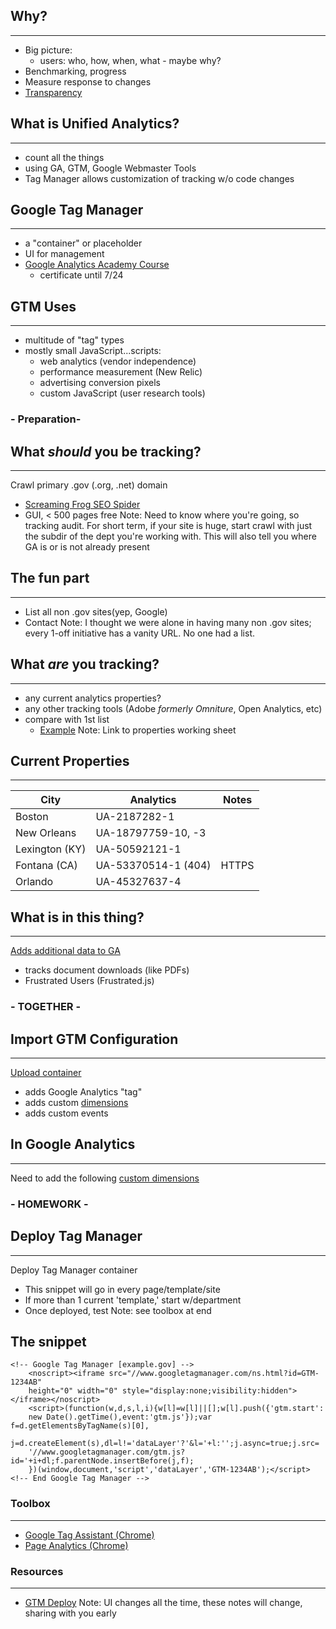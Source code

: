 
## Why?
---
- Big picture: 
	- users: who, how, when, what - maybe why?
- Benchmarking, progress
- Measure response to changes
- [Transparency](http://analytics.phila.gov)



## What is Unified Analytics?
---
- count all the things
- using GA, GTM, Google Webmaster Tools
- Tag Manager allows customization of tracking w/o code changes



## Google Tag Manager
---
- a "container" or placeholder
- UI for management
- [Google Analytics Academy Course](https://analyticsacademy.withgoogle.com/course05/preview)
	- certificate until 7/24



## GTM Uses
---
- multitude of "tag" types
- mostly small JavaScript...scripts:
	- web analytics (vendor independence)
	- performance measurement (New Relic)
	- advertising conversion pixels
	- custom JavaScript (user research tools)



### - Preparation-
## What *should* you be tracking?
---
Crawl primary .gov (.org, .net) domain
- [Screaming Frog SEO Spider](http://www.screamingfrog.co.uk/seo-spider/)
- GUI, < 500 pages free
Note: Need to know where you're going, so tracking audit. For short term, if your site is huge, start crawl with just the subdir of the dept you're working with. This will also tell you where GA is or is not already present




## The fun part
---
- List all non .gov sites(yep, Google)
- Contact 
Note: I thought we were alone in having many non .gov sites; every 1-off initiative has a vanity URL. No one had a list.



<!-- .slide: <iframe data-src="http://hakim.se"></iframe> -->
## What *are* you tracking?
---
- any current analytics properties?
- any other tracking tools (Adobe _formerly Omniture_, Open Analytics, etc)
- compare with 1st list
	- [Example](https://pulse.cio.gov/analytics/domains/)
Note: Link to properties working sheet 



## Current Properties
---
City | Analytics | Notes
------ | -------- | -------- 
Boston | UA-2187282-1 | 
New Orleans | UA-18797759-10, -3  | 
Lexington (KY) | UA-50592121-1 | 
Fontana (CA) | UA-53370514-1 (404) | HTTPS
Orlando | UA-45327637-4 | 



## What is in this thing?
---
[Adds additional data to GA](http://www.simoahava.com/analytics/improve-data-collection-with-four-custom-dimensions/)
- tracks document downloads (like PDFs)
- Frustrated Users (Frustrated.js)



### - TOGETHER -
## Import GTM Configuration 
---
[Upload container](https://raw.githubusercontent.com/laurenancona/analytics-cfa/gh-pages/unified-analytics.json)
- adds Google Analytics "tag"
- adds custom [dimensions](https://support.google.com/analytics/answer/1033861?hl=en)
- adds custom events
	


## In Google Analytics
---
Need to add the following [custom dimensions](img/custom-dimension.gif)



### - HOMEWORK -
## Deploy Tag Manager
---
Deploy Tag Manager container
- This snippet will go in every page/template/site
- If more than 1 current 'template,' start w/department
- Once deployed, test
Note: see toolbox at end



## The snippet
	<!-- Google Tag Manager [example.gov] -->
		<noscript><iframe src="//www.googletagmanager.com/ns.html?id=GTM-1234AB"
		height="0" width="0" style="display:none;visibility:hidden"></iframe></noscript>
		<script>(function(w,d,s,l,i){w[l]=w[l]||[];w[l].push({'gtm.start':
		new Date().getTime(),event:'gtm.js'});var f=d.getElementsByTagName(s)[0],
		j=d.createElement(s),dl=l!='dataLayer'?'&l='+l:'';j.async=true;j.src=
		'//www.googletagmanager.com/gtm.js?id='+i+dl;f.parentNode.insertBefore(j,f);
		})(window,document,'script','dataLayer','GTM-1234AB');</script>
	<!-- End Google Tag Manager -->



### Toolbox
---
- [Google Tag Assistant (Chrome)](https://chrome.google.com/webstore/detail/tag-assistant-by-google/kejbdjndbnbjgmefkgdddjlbokphdefk?hl=en)
- [Page Analytics (Chrome)](https://chrome.google.com/webstore/detail/page-analytics-by-google/fnbdnhhicmebfgdgglcdacdapkcihcoh)




### Resources
---
- [GTM Deploy](https://github.com/laurenancona/unified-analytics/blob/gh-pages/deploy-tag-manager.md)
Note: UI changes all the time, these notes will change, sharing with you early

